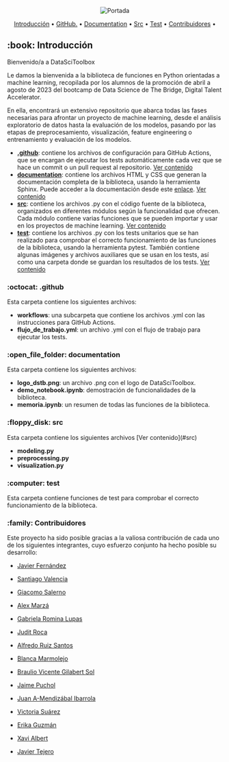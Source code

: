 <p align="center">
  <img src="https://github.com/maestre7/DataSciToolbox/blob/dev/documentation/logo_dstb.png" alt="Portada"/>
</p>
<p align="center">
  <a href="#Introducción">Introducción</a> •
  <a href="#github">GitHub.</a> •
  <a href="#documentation">Documentation</a> •
  <a href="#src">Src</a> •
  <a href="#test">Test</a> •
  <a href="#Contribuidores ">Contribuidores</a> •
</p>

<h2 id="Introducción"> :book: Introducción</h2>

Bienvenido/a a DataSciToolbox

Le damos la bienvenida a la biblioteca de funciones en Python orientadas a machine learning, recopilada por los alumnos de la promoción de abril a agosto de 2023 del bootcamp de Data Science de The Bridge, Digital Talent Accelerator.

En ella, encontrará un extensivo repositorio que abarca todas las fases necesarias para afrontar un proyecto de machine learning, desde el análisis exploratorio de datos hasta la evaluación de los modelos, pasando por las etapas de preprocesamiento, visualización, feature engineering o entrenamiento y evaluación de los modelos.

-   [**.github**](https://github.com/maestre7/DataSciToolbox/tree/dev/.github/workflows): contiene los archivos de configuración para GitHub Actions, que se encargan de ejecutar los tests automáticamente cada vez que se hace un commit o un pull request al repositorio. [Ver contenido](#github)
-   [**documentation**](https://github.com/maestre7/DataSciToolbox/tree/dev/documentation): contiene los archivos HTML y CSS que generan la documentación completa de la biblioteca, usando la herramienta Sphinx. Puede acceder a la documentación desde este [enlace](https://datascitoolbox.github.io/documentation/index.html). [Ver contenido](#documentation)
-   [**src**](https://github.com/maestre7/DataSciToolbox/tree/dev/src): contiene los archivos .py con el código fuente de la biblioteca, organizados en diferentes módulos según la funcionalidad que ofrecen. Cada módulo contiene varias funciones que se pueden importar y usar en los proyectos de machine learning. [Ver contenido](#src)
-   [**test**](https://github.com/maestre7/DataSciToolbox/tree/dev/test): contiene los archivos .py con los tests unitarios que se han realizado para comprobar el correcto funcionamiento de las funciones de la biblioteca, usando la herramienta pytest. También contiene algunas imágenes y archivos auxiliares que se usan en los tests, así como una carpeta donde se guardan los resultados de los tests. [Ver contenido](#test)
<h3 id="github"> :octocat: .github</h3>

Esta carpeta contiene los siguientes archivos:

-   **workflows**: una subcarpeta que contiene los archivos .yml con las instrucciones para GitHub Actions.
-   **flujo_de_trabajo.yml**: un archivo .yml con el flujo de trabajo para ejecutar los tests.

<h3 id="documentation"> :open_file_folder: documentation</h3>
Esta carpeta contiene los siguientes archivos:

-   **logo_dstb.png**: un archivo .png con el logo de DataSciToolbox.
-   **demo_notebook.ipynb**: demostración de funcionalidades de la biblioteca.
-   **memoria.ipynb**: un resumen de todas las funciones de la biblioteca.

<h3 id="src"> :floppy_disk: src</h3>
Esta carpeta contiene los siguientes archivos [Ver contenido](#src)

-   **modeling.py**
-   **preprocessing.py**
-   **visualization.py**

<h3 id="test"> :computer: test</h3>

Esta carpeta contiene funciones de test para comprobar el correcto funcionamiento de la biblioteca.

<h3 id="Contribuidores"> :family: Contribuidores</h3>

Este proyecto ha sido posible gracias a la valiosa contribución de cada uno de los siguientes integrantes, cuyo esfuerzo conjunto ha hecho posible su desarrollo:

-   [Javier Fernández](https://github.com/jaferdy)

-   [Santiago Valencia](https://github.com/Kuja182)

-   [Giacomo Salerno](https://github.com/GiamoSalerno)

-   [Alex Marzá](https://github.com/AlexCapis)

-   [Gabriela Romina Lupas](https://github.com/GabrielaRomina)

-   [Judit Roca](https://github.com/JuditRoca)

-   [Alfredo Ruiz Santos](https://github.com/maestre7)

-   [Blanca Marmolejo](https://github.com/BlancaMarmolejo)

-   [Braulio Vicente Gilabert Sol](https://github.com/braugilabert)

-   [Jaime Puchol](https://github.com/jpucholv)

-   [Juan A-Mendizábal Ibarrola](https://github.com/juanmendiz)

-   [Victoria Suárez](https://github.com/Vihelmet)

-   [Erika Guzmán](https://github.com/Erikahenriquez78)

-   [Xavi Albert](https://github.com/XaviAlbert)

-   [Javier Tejero](https://github.com/jaterub)
